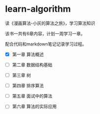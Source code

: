 # learn-algorithm
读《漫画算法-小灰的算法之旅》，学习算法知识

该书一共有6章内容，计划一周学习一章。

配合代码和markdown笔记记录学习过程。

- [x] 第一章 算法概述

- [ ] 第二章 数据结构基础

- [ ] 第三章 树

- [ ] 第四章 排序算法

- [ ] 第五章 面试中的算法

- [ ] 第六章 算法的实际应用